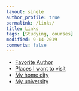 ```yaml
---
layout: single
author_profile: true
permalink: /links/
title: Links
tags: [Studying, courses]
modified: 9-14-2019
comments: false
---
```



* [Favorite Author](http://myfavoritauthor.com)
* [Places I want to visit](http://newyork.com)
* [My home city](http://homecity.com)
* [My university](www.iust.ac.ir)

